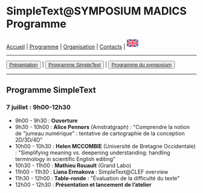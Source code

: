 
# SimpleText@SYMPOSIUM MADICS Programme

[Accueil](./) | [Programme](./program) | [Organisation](./organisation) | [Contacts](./contacts.md) | [<img src="../EN.png" width="30">](../en/programsimple)

---

<button>[Présentation](./program)</button> | <button>[Programme SimpleText](./programsimple)</button> | <button>[Programme du symposium](./programsympo)</button>

---

## Programme SimpleText

### 7 juillet : 9h00-12h30

* 9h00 - 9h30 : **Ouverture**
* 9h30 - 10h00 : **Alice Pennors** (Amstratgraph) : "Comprendre la notion de "jumeau numérique" : tentative de cartographie de la conception 2D/3D/4D"
* 10h00 - 10h30 : **Helen MCCOMBIE** (Université de Bretagne Occidentale) : "Simplifying meaning vs. deepening understanding: handling terminology in scientific English editing"
* 10h30 - 11h00 : **Mathieu Rouault** (Grand Labo)
* 11h00 - 11h30 : **Liana Ermakova** : SimpleText@CLEF overview
* 11h30 - 12h00 : **Table-ronde** : "Évaluation de la difficulté du texte"
* 12h00 - 12h30 : **Présentation et lancement de l’atelier**
